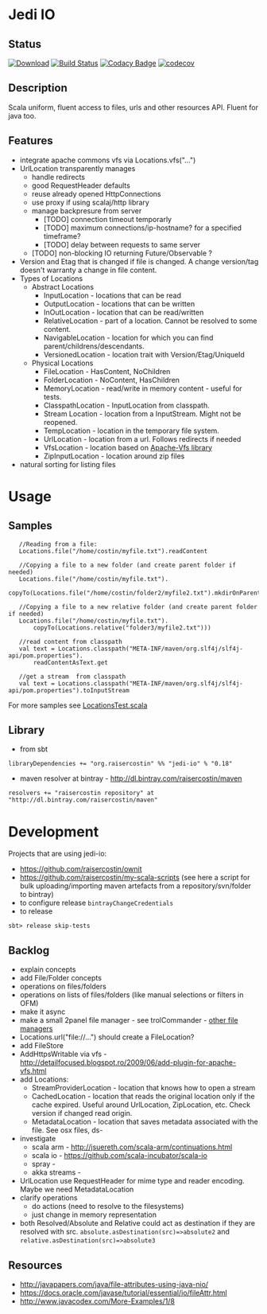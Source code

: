 # Jedi IO

## Status
[![Download](https://api.bintray.com/packages/raisercostin/maven/jedi-io/images/download.svg)](https://bintray.com/raisercostin/maven/jedi-io/_latestVersion)
[![Build Status](https://travis-ci.org/raisercostin/jedi-io.svg?branch=master)](https://travis-ci.org/raisercostin/jedi-io)
[![Codacy Badge](https://www.codacy.com/project/badge/5cc4b6b21f694317ab8beec05342c7b5)](https://www.codacy.com/app/raisercostin/jedi-io)
[![codecov](https://codecov.io/gh/raisercostin/jedi-io/branch/master/graph/badge.svg)](https://codecov.io/gh/raisercostin/jedi-io)
<!--[![codecov.io](http://codecov.io/github/raisercostin/jedi-io/coverage.svg?branch=master)](http://codecov.io/github/raisercostin/jedi-io?branch=master)-->

## Description
Scala uniform, fluent access to files, urls and other resources API. Fluent for java too.

## Features
- integrate apache commons vfs via Locations.vfs("...")
- UrlLocation transparently manages
  - handle redirects
  - good RequestHeader defaults
  - reuse already opened HttpConnections
  - use proxy if using scalaj/http library
  - manage backpresure from server
    - [TODO] connection timeout temporarly
    - [TODO] maximum connections/ip-hostname? for a specified timeframe?
    - [TODO] delay between requests to same server
  - [TODO] non-blocking IO returning Future/Observable ?
- Version and Etag that is changed if file is changed. A change version/tag doesn't warranty a change in file content.
- Types of Locations
  - Abstract Locations
    - InputLocation - locations that can be read
    - OutputLocation - locations that can be written
    - InOutLocation - location that can be read/written 
    - RelativeLocation - part of a location. Cannot be resolved to some content.
    - NavigableLocation - location for which you can find parent/childrens/descendants.
    - VersionedLocation - location trait with Version/Etag/UniqueId 
  - Physical Locations
    - FileLocation - HasContent, NoChildren
    - FolderLocation - NoContent, HasChildren
    - MemoryLocation - read/write in memory content - useful for tests.
    - ClasspathLocation - InputLocation from classpath.
    - Stream Location - location from a InputStream. Might not be reopened.
    - TempLocation - location in the temporary file system.
    - UrlLocation - location from a url. Follows redirects if needed
    - VfsLocation - location based on [Apache-Vfs library](https://commons.apache.org/proper/commons-vfs/filesystems.html)
    - ZipInputLocation - location around zip files
- natural sorting for listing files

# Usage
## Samples
 ```
	//Reading from a file:
	Locations.file("/home/costin/myfile.txt").readContent
 
	//Copying a file to a new folder (and create parent folder if needed)
	Locations.file("/home/costin/myfile.txt").
		copyTo(Locations.file("/home/costin/folder2/myfile2.txt").mkdirOnParentIfNecessary))

 	//Copying a file to a new relative folder (and create parent folder if needed)
	Locations.file("/home/costin/myfile.txt").
		copyTo(Locations.relative("folder3/myfile2.txt")))

	//read content from classpath
    val text = Locations.classpath("META-INF/maven/org.slf4j/slf4j-api/pom.properties").
		readContentAsText.get

	//get a stream  from classpath
    val text = Locations.classpath("META-INF/maven/org.slf4j/slf4j-api/pom.properties").toInputStream
 ```

For more samples see [LocationsTest.scala](src/test/scala/org/raisercostin/util/io/LocationsTest.scala)

## Library
 - from sbt

 ```
 libraryDependencies += "org.raisercostin" %% "jedi-io" % "0.18"
 ```
 - maven resolver at bintray - http://dl.bintray.com/raisercostin/maven

 ```
 resolvers += "raisercostin repository" at "http://dl.bintray.com/raisercostin/maven"
 ```

# Development

Projects that are using jedi-io:
 - https://github.com/raisercostin/ownit
 - https://github.com/raisercostin/my-scala-scripts (see here a script for bulk uploading/importing maven artefacts from a repository/svn/folder to bintray)
 - to configure release
     ```bintrayChangeCredentials```
 - to release

 ```
 sbt> release skip-tests
 ```

## Backlog
 - explain concepts
 - add File/Folder concepts
 - operations on files/folders
 - operations on lists of files/folders (like manual selections or filters in OFM)
 - make it async
 - make a small 2panel file manager - see trolCommander - [other file managers](https://en.wikipedia.org/wiki/Comparison_of_file_managers)
 - Locations.url("file://...") should create a FileLocation?
 - add FileStore
 - AddHttpsWritable via vfs - http://detailfocused.blogspot.ro/2009/06/add-plugin-for-apache-vfs.html
 - add Locations:
   - StreamProviderLocation - location that knows how to open a stream
   - CachedLocation - location that reads the original location only if the cache expired. Useful around UrlLocation, ZipLocation, etc. Check version if changed read origin. 
   - MetadataLocation - location that saves metadata associated with the file. See osx files, ds-
 - investigate
   - scala arm - http://jsuereth.com/scala-arm/continuations.html
   - scala io - https://github.com/scala-incubator/scala-io
   - spray - 
   - akka streams -
 - UrlLocation use RequestHeader for mime type and reader encoding. Maybe we need MetadataLocation 
 - clarify operations
   - do actions (need to resolve to the filesystems)
   - just change in memory representation
 - both Resolved/Absolute and Relative could act as destination if they are resolved with src. `absolute.asDestination(src)=>absolute2` and `relative.asDestination(src)=>absolute3`

## Resources
 - http://javapapers.com/java/file-attributes-using-java-nio/
 - https://docs.oracle.com/javase/tutorial/essential/io/fileAttr.html
 - http://www.javacodex.com/More-Examples/1/8
